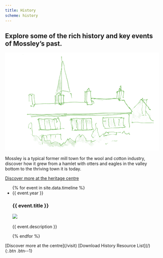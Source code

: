 ```yaml
---
title: History
scheme: history
---
```


<section class="section section--first">
  <div class="layout layout--intro layout--image-overflow">
    <div class="layout__text-top">
      <h1 class="main__title">Explore some of the rich history and key events of Mossley’s past.</h1>
    </div>
    <div class="layout__image">
      <img src="/images/history/MH_Ourhistory_1_@2x.png" alt="Illustration of some Mossley rooftops">
    </div>
    <div class="layout__text-bottom">
      <p class="bigger--on-portrait">Mossley is a typical former mill town for the wool and cotton industry, discover how it grew from a hamlet with otters and eagles in the valley bottom to the thriving town it is today.</p>
      <p><a class="btn btn--1" href="/visit">Discover more at the heritage centre</a></p>
    </div>
  </div>
</section>

<section class="section section--full-width">
<ul class="reset timeline">
{% for event in site.data.timeline %}
  <li class="event">
    <div class="event__year">{{ event.year }}</div>
    <h3 class="event__title">{{ event.title }}</h3>
    <div class="event__image"><img src="/images/timeline/{{ event.image }}"></div>
    <p class="event__description">{{ event.description }}</p>
  </li>
{% endfor %}
</ul>
</section>

<section class="section section--centred" markdown="1">
[Discover more at the centre](/visit) [Download History Resource List](/)
{:.btn .btn--1}
</section>
